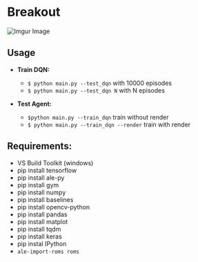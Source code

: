 # Breakout
![Imgur Image](https://tcf.admeen.org/game/17500/17474/400x246/atari-breakout.jpg)		

## Usage
* **Train DQN:** 
    * `$ python main.py --test_dqn`  with 10000 episodes
    * `$ python main.py --test_dqn N`  with N episodes

* **Test Agent:**
    * `$python main.py --train_dqn` train without render
    * `$ python main.py --train_dqn --render` train with render


## Requirements:
- VS Build Toolkit (windows)
- pip install tensorflow
- pip install ale-py
- pip install gym
- pip install numpy
- pip install baselines
- pip install opencv-python
- pip install pandas
- pip install matplot
- pip install tqdm
- pip install keras
- pip instal IPython
- `ale-import-roms roms`